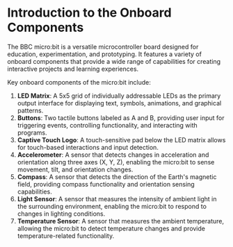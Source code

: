 # Introduction to the Onboard Components

The BBC micro:bit is a versatile microcontroller board designed for education, experimentation, and prototyping. It features a variety of onboard components that provide a wide range of capabilities for creating interactive projects and learning experiences.

Key onboard components of the micro:bit include:

1. **LED Matrix**: A 5x5 grid of individually addressable LEDs as the primary output interface for displaying text, symbols, animations, and graphical patterns.
2. **Buttons**: Two tactile buttons labeled as A and B, providing user input for triggering events, controlling functionality, and interacting with programs.
3. **Captive Touch Logo**: A touch-sensitive pad below the LED matrix allows for touch-based interactions and input detection.
4. **Accelerometer**: A sensor that detects changes in acceleration and orientation along three axes (X, Y, Z), enabling the micro:bit to sense movement, tilt, and orientation changes.
5. **Compass**: A sensor that detects the direction of the Earth's magnetic field, providing compass functionality and orientation sensing capabilities.
6. **Light Sensor**: A sensor that measures the intensity of ambient light in the surrounding environment, enabling the micro:bit to respond to changes in lighting conditions.
7. **Temperature Sensor**: A sensor that measures the ambient temperature, allowing the micro:bit to detect temperature changes and provide temperature-related functionality.